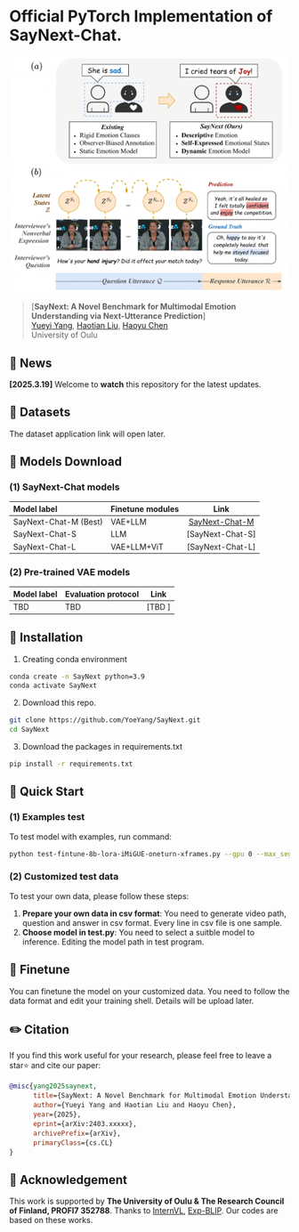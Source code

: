 # Official PyTorch Implementation of SayNext-Chat.

<img src="figs/paradigm.jpg" alt="SayNext-Chat Framework" width="500"/>


> [**SayNext: A Novel Benchmark for Multimodal Emotion Understanding via Next-Utterance Prediction**]<br>
> [Yueyi Yang](https://www.oulu.fi/en/researchers/yueyi-yang), [Haotian Liu](https://scholar.google.com/citations?user=KKHgvSUAAAAJ&hl=en), [Haoyu Chen](https://mikecheninoulu.github.io/)<br>
 University of Oulu


## 📰 News

**[2025.3.19]** Welcome to **watch** this repository for the latest updates.


## :croissant: Datasets
The dataset application link will open later.


## :hugs: Models Download


### <div id="SayNext-Chat-models">(1) SayNext-Chat models</div>
| Model label          |   Finetune modules               |                        Link                                      |
|:------------------------------------|:--------------------------------------|:---------------------------------------------------:| 
| SayNext-Chat-M (Best)    |			VAE+LLM		   |     [SayNext-Chat-M](https://huggingface.co/YoeYang/SayNext-Chat-M)|
| SayNext-Chat-S    |			LLM		   |     [SayNext-Chat-S]|
| SayNext-Chat-L    |			VAE+LLM+ViT		   |     [SayNext-Chat-L]|


### <div id="Pre-trained-VAE-models">(2) Pre-trained VAE models</div>
| Model label         |   Evaluation protocol               |                        Link                     |
|:--------------------|:------------------------------------|:------------------------------------------------:| 
| TBD   |			TBD 	   |     [TBD ]|



## 🔨 Installation

1. Creating conda environment

```bash
conda create -n SayNext python=3.9
conda activate SayNext
```

2. Download this repo. 
```bash
git clone https://github.com/YoeYang/SayNext.git
cd SayNext
```

3. Download the packages in requirements.txt 

```bash
pip install -r requirements.txt 
```


## 🚀 Quick Start

### (1) Examples test

To test model with examples, run command:

```bash
python test-fintune-8b-lora-iMiGUE-oneturn-xframes.py --gpu 0 --max_segments 16 --indir ./test_dataset.csv --outdir ./test_results.csv
```

### (2) Customized test data

To test your own data, please follow these steps:
1. **Prepare your own data in csv format**: You need to generate video path, question and answer in csv format. Every line in csv file is one sample.
2. **Choose model in test.py**: You need to select a suitble model to inference. Editing the model path in test program.


## :stars: Finetune

You can finetune the model on your customized data. You need to follow the data format and edit your training shell.
Details will be upload later.



## ✏️ Citation
If you find this work useful for your research, please feel free to leave a star⭐️ and cite our paper:

```bibtex
@misc{yang2025saynext,
      title={SayNext: A Novel Benchmark for Multimodal Emotion Understanding via Next-Utterance Prediction}, 
      author={Yueyi Yang and Haotian Liu and Haoyu Chen},
      year={2025},
      eprint={arXiv:2403.xxxxx}, 
      archivePrefix={arXiv},
      primaryClass={cs.CL}
}
```

## 🤝 Acknowledgement
This work is supported by **The University of Oulu & The Research Council of Finland, PROFI7 352788**. Thanks to [InternVL](https://github.com/OpenGVLab/InternVL), [Exp-BLIP](https://github.com/Yujianyuan/Exp-BLIP). Our codes are based on these works.
